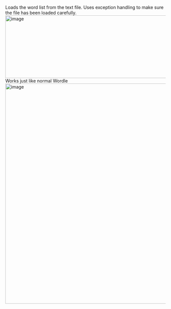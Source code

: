Loads the word list from the text file. Uses exception handling to make sure the file has been loaded carefully.
<img width="645" height="197" alt="image" src="https://github.com/user-attachments/assets/27af9f03-64cf-4978-99d6-a5e2f790ce64" />
Works just like normal Wordle
<img width="609" height="692" alt="image" src="https://github.com/user-attachments/assets/f8dffe6c-2542-4620-8d07-c1175b6a1987" />
